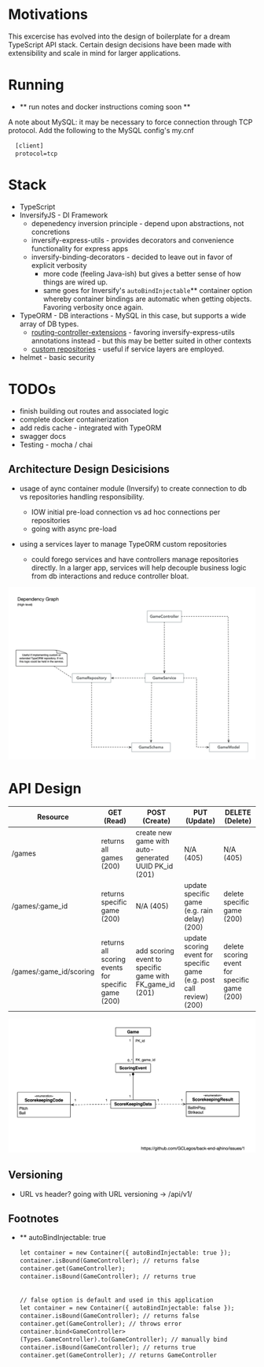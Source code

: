 # Motivations

This excercise has evolved into the design of boilerplate for a dream TypeScript API stack.
Certain design decisions have been made with extensibility and scale in mind for larger applications.

# Running

* ** run notes and docker instructions coming soon **

A note about MySQL: it may be necessary to force connection through TCP protocol. Add the following to the MySQL config's my.cnf

      [client]
      protocol=tcp

# Stack

* TypeScript
* InversifyJS - DI Framework
  * depenedency inversion principle - depend upon abstractions, not concretions
  * inversify-express-utils - provides decorators and convenience functionality for express apps
  * inversify-binding-decorators - decided to leave out in favor of explicit verbosity
    * more code (feeling Java-ish) but gives a better sense of how things are wired up.
    * same goes for Inversify's `autoBindInjectable`** container option whereby container bindings are automatic when getting objects. Favoring verbosity once again.
* TypeORM - DB interactions - MySQL in this case, but supports a wide array of DB types.
  * [routing-controller-extensions](https://github.com/typeorm/typeorm-routing-controllers-extensions) - favoring inversify-express-utils annotations instead - but this may be better suited in other contexts
  * [custom repositories](http://typeorm.io/#/custom-repository) - useful if service layers are employed.
* helmet - basic security

# TODOs
* finish building out routes and associated logic
* complete docker containerization
* add redis cache - integrated with TypeORM
* swagger docs
* Testing - mocha / chai

## Architecture Design Desicisions
* usage of aync container module (Inversify) to create connection to db vs repositories handling responsibility.
    * IOW initial pre-load connection vs ad hoc connections per repositories
    * going with async pre-load

* using a services layer to manage TypeORM custom repositories
    * could forego services and have controllers manage repositories directly. In a larger app, services will help decouple business logic from db interactions and reduce controller bloat.

![API Dependency Graph](./diagrams/API_Design.gif)

# API Design

| Resource | GET (Read) | POST (Create) | PUT (Update) | DELETE (Delete) |
| --- | --- | --- | --- | --- |
| /games | returns all games (200) | create new game with auto-generated UUID PK_id (201)| N/A (405) | N/A (405) | 
| /games/:game_id | returns specific game (200) | N/A (405) | update specific game (e.g. rain delay) (200) | delete specific game (200) | 
| /games/:game_id/scoring | returns all scoring events for specific game (200) | add scoring event to specific game with FK_game_id (201) | update scoring event for specific game (e.g. post call review) (200) | delete scoring event for specific game (200) |

![DB High-level Design](./Diagrams/DB_Design.gif)


## Versioning

* URL vs header? going with URL versioning -> /api/v1/


## Footnotes

* ** autoBindInjectable: true

      let container = new Container({ autoBindInjectable: true });
      container.isBound(GameController); // returns false
      container.get(GameController);
      container.isBound(GameController); // returns true


      // false option is default and used in this application
      let container = new Container({ autoBindInjectable: false });
      container.isBound(GameController); // returns false
      container.get(GameController); // throws error
      container.bind<GameController>(Types.GameController).to(GameController); // manually bind
      container.isBound(GameController); // returns true
      container.get(GameController); // returns GameController

